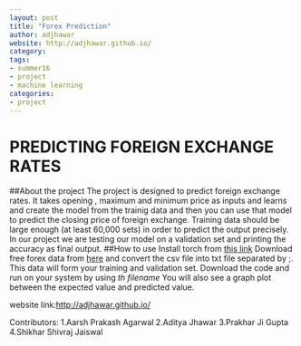 ```yaml
---
layout: post
title: "Forex Prediction"
author: adjhawar
website: http://adjhawar.github.io/
category: 
tags: 
- summer16
- project
- machine learning
categories:
- project
---
```


# PREDICTING FOREIGN EXCHANGE RATES
##About the project
The project is designed to predict foreign exchange rates. It takes opening , maximum and minimum price as inputs and learns and create the model from the trainig data and then you can use that model to predict the closing price of foreign exchange. Training data should be large enough (at least 60,000 sets) in order to predict the output precisely. In our project we are testing our model on a validation set and printing the accuracy as final output.
##How to use 
Install torch from [this link](https://github.com/torch/torch7/wiki/Cheatsheet)
Download free forex data from [here](http://www.histdata.com/) and convert the csv file into txt file separated by ;.
This data will form your training and validation set. Download the code and run on your system by using *th filename*
You will also see a graph plot between the expected value and predicted value.

website link:http://adjhawar.github.io/

Contributors:
1.Aarsh Prakash Agarwal
2.Aditya Jhawar
3.Prakhar Ji Gupta
4.Shikhar Shivraj Jaiswal
